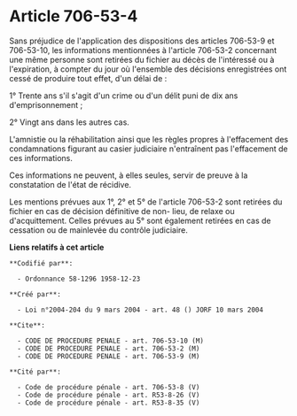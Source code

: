 # Article 706-53-4

Sans préjudice de l'application des dispositions des articles 706-53-9 et 706-53-10, les informations mentionnées à l'article
706-53-2 concernant une même personne sont retirées du fichier au décès de l'intéressé ou à l'expiration, à compter du jour
où l'ensemble des décisions enregistrées ont cessé de produire tout effet, d'un délai de :

1° Trente ans s'il s'agit d'un crime ou d'un délit puni de dix ans d'emprisonnement ;

2° Vingt ans dans les autres cas.

L'amnistie ou la réhabilitation ainsi que les règles propres à l'effacement des condamnations figurant au casier judiciaire
n'entraînent pas l'effacement de ces informations.

Ces informations ne peuvent, à elles seules, servir de preuve à la constatation de l'état de récidive.

Les mentions prévues aux 1°, 2° et 5° de l'article 706-53-2 sont retirées du fichier en cas de décision définitive de non-
lieu, de relaxe ou d'acquittement. Celles prévues au 5° sont également retirées en cas de cessation ou de mainlevée du
contrôle judiciaire.

**Liens relatifs à cet article**

	**Codifié par**:

	  - Ordonnance 58-1296 1958-12-23

	**Créé par**:

	  - Loi n°2004-204 du 9 mars 2004 - art. 48 () JORF 10 mars 2004

	**Cite**:

	  - CODE DE PROCEDURE PENALE - art. 706-53-10 (M)
	  - CODE DE PROCEDURE PENALE - art. 706-53-2 (M)
	  - CODE DE PROCEDURE PENALE - art. 706-53-9 (M)

	**Cité par**:

	  - Code de procédure pénale - art. 706-53-8 (V)
	  - Code de procédure pénale - art. R53-8-26 (V)
	  - Code de procédure pénale - art. R53-8-35 (V)
